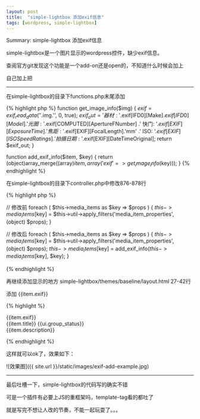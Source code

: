 ```yaml
---
layout: post
title:  "simple-lightbox 添加exif信息"
tags: [wordpress, simple-lightbox]
---
```


Summary: simple-lightbox 添加exif信息


<!--summary-->

simple-lightbox是一个图片显示的wordpress控件，缺少exif信息。

查阅官方git发现这个功能是一个add-on还是open的，不知道什么时候会加上

自己加上把

---

在simple-lightbox的目录下functions.php末尾添加

{% highlight php %}
function get_image_info($img) {
    $exif = exif_read_data(''.$img.'', 0, true);
    $exif_out = '器材: '.$exif[IFD0][Make].$exif[IFD0][Model]
                .' 光圈: '.$exif[COMPUTED][ApertureFNumber]
                .' 快门: '.$exif[EXIF][ExposureTime]
                .' 焦距: '.$exif[EXIF][FocalLength].'mm'
                .' ISO: '.$exif[EXIF][ISOSpeedRatings]
                .' 拍摄日期: '.$exif[EXIF][DateTimeOriginal];
    return $exif_out;
}

function add_exif_info($item, $key) {
    return (object)array_merge((array)$item, array('exif' => get_image_info($key)));
}
{% endhighlight %}

在simple-lightbox的目录下controller.php中修改876-878行

{% highlight php %}

// 修改前
foreach ( $this->media_items as $key => $props ) {
    $this->media_items[$key] =  $this->util->apply_filters('media_item_properties', (object) $props);
}

// 修改后
foreach ( $this->media_items as $key => $props ) {
    $this->media_items[$key] =  $this->util->apply_filters('media_item_properties', (object) $props);
    $this->media_items[$key] = add_exif_info($this->media_items[$key], $key);
}

{% endhighlight %}

再继续添加显示的地方 simple-lightbox/themes/baseline/layout.html 27-42行

添加 {{item.exif}}

{% highlight %}

<div class="slb_data_content">
    <div class="slb_data_desc">
        {{item.exif}}
    </div>
    <span class="slb_data_title">
        {{item.title}}
    </span>
    <span class="slb_group_status">
        {{ui.group_status}}
    </span>
    <div class="slb_data_desc">
        {{item.description}}
    </div>
</div>

{% endhighlight %}

这样就可以ok了，效果如下：

![效果图]({{ site.url }}/static/images/exif-add-example.jpg)

---
最后吐槽一下，simple-lightbox的代码写的确实不错

可是一个插件有必要上JS的重框架吗，template-tag看的都吐了

就是写完不想让人改的节奏，不能一起玩耍了。。。